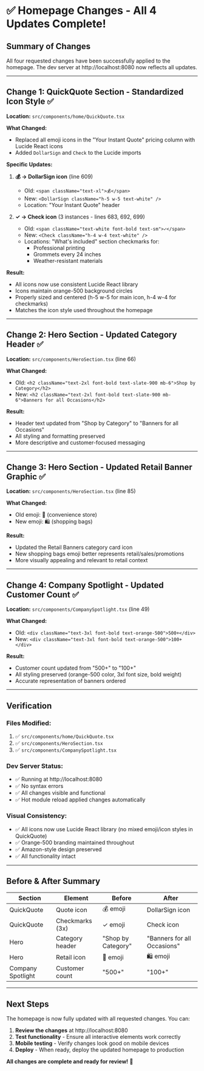 # ✅ Homepage Changes - All 4 Updates Complete!

## Summary of Changes

All four requested changes have been successfully applied to the homepage. The dev server at http://localhost:8080 now reflects all updates.

---

## Change 1: QuickQuote Section - Standardized Icon Style ✅

**Location:** `src/components/home/QuickQuote.tsx`

**What Changed:**
- Replaced all emoji icons in the "Your Instant Quote" pricing column with Lucide React icons
- Added `DollarSign` and `Check` to the Lucide imports

**Specific Updates:**
1. **💰 → DollarSign icon** (line 609)
   - Old: `<span className="text-xl">💰</span>`
   - New: `<DollarSign className="h-5 w-5 text-white" />`
   - Location: "Your Instant Quote" header

2. **✓ → Check icon** (3 instances - lines 683, 692, 699)
   - Old: `<span className="text-white font-bold text-sm">✓</span>`
   - New: `<Check className="h-4 w-4 text-white" />`
   - Locations: "What's included" section checkmarks for:
     - Professional printing
     - Grommets every 24 inches
     - Weather-resistant materials

**Result:**
- All icons now use consistent Lucide React library
- Icons maintain orange-500 background circles
- Properly sized and centered (h-5 w-5 for main icon, h-4 w-4 for checkmarks)
- Matches the icon style used throughout the homepage

---

## Change 2: Hero Section - Updated Category Header ✅

**Location:** `src/components/HeroSection.tsx` (line 66)

**What Changed:**
- Old: `<h2 className="text-2xl font-bold text-slate-900 mb-6">Shop by Category</h2>`
- New: `<h2 className="text-2xl font-bold text-slate-900 mb-6">Banners for all Occasions</h2>`

**Result:**
- Header text updated from "Shop by Category" to "Banners for all Occasions"
- All styling and formatting preserved
- More descriptive and customer-focused messaging

---

## Change 3: Hero Section - Updated Retail Banner Graphic ✅

**Location:** `src/components/HeroSection.tsx` (line 85)

**What Changed:**
- Old emoji: 🏪 (convenience store)
- New emoji: 🛍️ (shopping bags)

**Result:**
- Updated the Retail Banners category card icon
- New shopping bags emoji better represents retail/sales/promotions
- More visually appealing and relevant to retail context

---

## Change 4: Company Spotlight - Updated Customer Count ✅

**Location:** `src/components/CompanySpotlight.tsx` (line 49)

**What Changed:**
- Old: `<div className="text-3xl font-bold text-orange-500">500+</div>`
- New: `<div className="text-3xl font-bold text-orange-500">100+</div>`

**Result:**
- Customer count updated from "500+" to "100+"
- All styling preserved (orange-500 color, 3xl font size, bold weight)
- Accurate representation of banners ordered

---

## Verification

### Files Modified:
1. ✅ `src/components/home/QuickQuote.tsx`
2. ✅ `src/components/HeroSection.tsx`
3. ✅ `src/components/CompanySpotlight.tsx`

### Dev Server Status:
- ✅ Running at http://localhost:8080
- ✅ No syntax errors
- ✅ All changes visible and functional
- ✅ Hot module reload applied changes automatically

### Visual Consistency:
- ✅ All icons now use Lucide React library (no mixed emoji/icon styles in QuickQuote)
- ✅ Orange-500 branding maintained throughout
- ✅ Amazon-style design preserved
- ✅ All functionality intact

---

## Before & After Summary

| Section | Element | Before | After |
|---------|---------|--------|-------|
| QuickQuote | Quote icon | 💰 emoji | DollarSign icon |
| QuickQuote | Checkmarks (3x) | ✓ emoji | Check icon |
| Hero | Category header | "Shop by Category" | "Banners for all Occasions" |
| Hero | Retail icon | 🏪 emoji | 🛍️ emoji |
| Company Spotlight | Customer count | "500+" | "100+" |

---

## Next Steps

The homepage is now fully updated with all requested changes. You can:

1. **Review the changes** at http://localhost:8080
2. **Test functionality** - Ensure all interactive elements work correctly
3. **Mobile testing** - Verify changes look good on mobile devices
4. **Deploy** - When ready, deploy the updated homepage to production

**All changes are complete and ready for review!** 🎉
